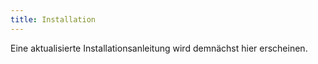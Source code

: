 ```yaml
---
title: Installation
---
```


Eine aktualisierte Installationsanleitung wird demnächst hier erscheinen.

<!--
Wir empfehlen die Installation einer 64-bit Version, falls man ein 64-bit Betriebssystem benutzt.

1. Installieren
    - [Windows](#windows)
    - [OS X](#osx)
    - [Linux](#linux)
2. [Testen](#test)
3. [Pflegen, Aktualisieren](#update)

## <a id="windows"></a>Windows
Getestet auf Windows 7, funktioniert wahrscheinlich auch für Vista und 8.

### Nützliche Programme
- 7-Zip, Entpacker: [http://www.7-zip.org/](http://www.7-zip.org/)
    - [Version 9.20, 32-bit](http://downloads.sourceforge.net/sevenzip/7z920.exe)
    - [Version 9.20, 64-bit](http://downloads.sourceforge.net/sevenzip/7z920-x64.msi)
- Notepad++, Texteditor: [http://notepad-plus-plus.org/download/](http://notepad-plus-plus.org/download/)
    - [Version 6.6.9](http://download.tuxfamily.org/notepadplus/6.6.9/npp.6.6.9.Installer.exe)
- Sublime Text 2, Texteditor: [http://www.sublimetext.com/](http://www.sublimetext.com/)
    - [Version 2.0.2][Download Windows 64-Bit](http://c758482.r82.cf2.rackcdn.com/Sublime%20Text%202.0.2%20x64%20Setup.exe)
    - [Version 2.0.2][Download Windows 32-Bit](http://c758482.r82.cf2.rackcdn.com/Sublime%20Text%202.0.2%20Setup.exe)
- ConEmu, deutlich bessere Konsole für Windows: 
    - [https://code.google.com/p/conemu-maximus5/](https://code.google.com/p/conemu-maximus5/)

### Git Bash
- Git Bash: [http://git-scm.com/download/win](http://git-scm.com/download/win)
    - [Version 1.9.4](https://github.com/msysgit/msysgit/releases/download/Git-1.9.4-preview20140815/Git-1.9.4-preview20140815.exe)

Den Installationspfad merken, falls man Make installieren möchte:  
![](img/git1.png)

Da wir in der Konsole arbeiten werden, ist es eine gute Idee, schönere Fonts dafür einstellen zu lassen (letzter Punkt):  
![](img/git2.png)

So bleibt das System schön sauber:  
![](img/git3.png)

Das ist besonders wichtig, falls man mit anderen zusammenarbeitet, die OS X oder Linux verwenden:  
![](img/git4.png)

### Anaconda
- Anaconda, Python und Bibliotheken: [http://www.continuum.io/downloads](http://www.continuum.io/downloads)
    - [Version 2.0.1, 32-bit](http://repo.continuum.io/anaconda3/Anaconda3-2.0.1-Windows-x86.exe)
    - [Version 2.0.1, 64-bit](http://repo.continuum.io/anaconda3/Anaconda3-2.0.1-Windows-x86_64.exe)

Diesen Installationspfad sollte man sich merken: 
![](img/anaconda1.png)


So ist die Verwendung am bequemsten:  
![](img/anaconda2.png)

### Terminal

Die Windows-Konsole und Git Bash können geöffnet werden, indem man mit der rechten Maustaste auf eine leere Stelle des Desktops oder eines Explorer-Fensters klickt (für die Windows-Konsole dabei Shift gedrückt halten), dann erscheint ein ähnliches Menü:  
![](img/menu.png)  
Die Windows-Konsole befindet sich über dem Punkt "Einfügen".
Im folgenden (z.B. im Abschnitt [Testen](#test)) wird Git Bash als Terminal bezeichnet.

Die Windows-Konsole hat einige einschränkungen, vor Allem was Copy+Paste angeht. Deutlich besser geht dies mit ConEmu.
Hier steht wie ihr ConEmu für GitBash einrichtet:

- [ConEmu mit GitBash im Kontext-Menü](http://superuser.com/a/454381)    

### Uncertainties
- Uncertainties, Python-Bibliothek, automatisiert Fehlerrechnung
- Windows-Konsole öffnen mit Adminrechten öffnen (Start-Menü -> cmd.exe ins Suchfeld eingeben -> Rechtsklick -> mit Adminrechten ausführen) 
- `pip install uncertainties` eingeben

### Make
- Make, automatisiert Abläufe: [https://www.gnu.org/software/make/](https://www.gnu.org/software/make/)
    - [Version 3.81] [http://gnuwin32.sourceforge.net/downlinks/make.php](http://gnuwin32.sourceforge.net/downlinks/make.php)
    - Nach der Installation muss der Pfad in der die `make.exe` liegt (Standard: C:/Programs/GnuWin32/bin) zum Path hinzugefügt werden.
        - Rechtsklick auf `Computer` -> `Eigenschaften` -> `Erweiterte Systemeinstellungen` -> Umgebungsvariablen
        - unter `Systemvariablen` nach `Path` suchen -> Doppelklick
        - den Make-Pfad an den Anfang der Liste sietzen und mit einem ";" vom nächsten Eintrag trennen
        
### TeX

- TexLive 2014: [Installationsanleitung](https://www.tug.org/texlive/windows.html)
    - [Download](http://mirror.ctan.org/systems/texlive/tlnet/install-tl-windows.exe) 
    - `install-tl-windows.exe` als Administrator ausführen
    - __Achtung__ während des Installationsvorgangs werden ca. 4 GB Dateien heruntergeladen
    - einfach durchklicken, Standardeinstellungen sind OK.

## <a id="osx"></a>OS X

### XCode Tools
Die Installation von XCode erfolgt über den AppStore.
Danach sollten in XCode die Kommandozeilentools nach installiert werden.
Insbesondere sind darin git und make enthalten. Um die Kommandozeilentools zu installieren, öffnet man das Einstellungsfenster (CMD + ,) und wählt den Tab "Downloads" aus.

### Anaconda
Die Firma Continuum Analytics bietet einen Installer an, der Python und alle benötigten Bibliotheken installiert.
Dieses Programm heißt Anaconda und kann hier heruntergeladen werden.

- Anaconda, Python und Bibliotheken: [http://www.continuum.io/downloads](http://www.continuum.io/downloads)
    - [Version 2.0.1 (OS X ≥ 10.7)](http://09c8d0b2229f813c1b93-c95ac804525aac4b6dba79b00b39d1d3.r79.cf1.rackcdn.com/Anaconda-2.0.1-MacOSX-x86_64.pkg)

### Uncertainties (otional)
Die Pythonbibliothek zur automatisierten Fehlerrechnung kann mit dem Befehl `pip install uncertainties` installiert werden.

### TeX

## <a id="linux"></a>Linux
Manche Befehle brauchen unter Umständen vorne ein `sudo`.

### Git
- Debian, Ubuntu, Mint:

        (sudo) apt-get install git

- Fedora:

        (sudo) yum install git-core

- OpenSUSE:

        (sudo) zypper in git

- Arch Linux:

        (sudo) pacman -S git

### Python

#### Linux
- Anaconda, Python und Bibliotheken: [http://www.continuum.io/downloads](http://www.continuum.io/downloads)
    - [Version 2.0.1, 32-bit](http://repo.continuum.io/anaconda3/Anaconda3-2.0.1-Linux-x86.sh)
    - [Version 2.0.1, 64-bit](http://repo.continuum.io/anaconda3/Anaconda3-2.0.1-Linux-x86_64.sh)
- Im Terminal:

        bash Anaconda3-2.0.1-Linux-x86_64.sh
        <Enter>
        yes
        <Enter>
        yes

Nach der Installation muss man einen neuen Terminal öffnen, damit Ananconda gefunden wird.

#### Arch Linux

    (sudo) pacman -S python python-numpy python-scipy python-matplotlib python-sympy ipython python-twisted python-pyqt4 python-sip python-pygments python-pyzmq python-tornado python-jinja

### Uncertainties

#### Linux

    pip install uncertainties

#### Arch Linux
Aus [AUR](https://wiki.archlinux.org/index.php/Arch_User_Repository)

- Mit [`yaourt`](https://wiki.archlinux.org/index.php/Yaourt):

        yaourt -S python-uncertainties

- Manuell:

        wget https://aur.archlinux.org/packages/py/python-uncertainties/python-uncertainties.tar.gz
        tar xfvz python-uncertainties.tar.gz
        cd python-uncertainties
        makepkg -si
        cd ..
        rm -rf python-uncertainties

### Make
- Debian, Ubuntu, Mint:

        (sudo) apt-get install make

- Fedora:

        (sudo) yum install make

- OpenSUSE:

        (sudo) zypper in make

- Arch Linux:

        (sudo) pacman -S make

### TeX

## <a id="test"></a>Testen

### Git
Im Terminal:

- `git`
- es sollte die Git-Hilfe erscheinen.

Git einstellen (nicht optional, git funktioniert ohne nicht):

- `git config --global user.name "Max Mustermann"`
- `git config --global user.email "max.mustermann@udo.edu"`

### Python
Im Terminal:

- `ipython`
- `%matplotlib qt`
- `import matplotlib.pyplot as plt`
- `plt.plot([1, 2, 4])`
- es sollte ein Fenster mit einem Plot erscheinen

Falls eine Fehlermeldung bei `%matplotlib qt` kommt (besonders bei OS X oder Linux), kann man

    echo "backend.qt4: PySide" >> ~/.matplotlib/matplotlibrc

im Terminal eingeben und es nochmal probieren.

### Uncertainties
Im Terminal:

- `ipython`
- `import uncertainties`
- es sollte keine Fehlermeldung erscheinen

### Make
Im Terminal:

- `make`
- es sollte folgende Ausgabe erscheinen:

        make: *** No targets specified and no makefile found.  Stop.

### TeX

## <a id="update"></a>Pflegen, Aktualisieren

-->
